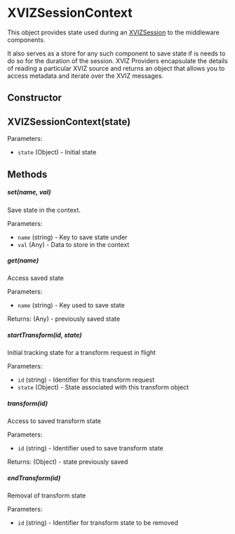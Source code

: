 # XVIZSessionContext

This object provides state used during an
[XVIZSession](/docs/api-reference/server/overview-session.md) to the middleware components.

It also serves as a store for any such component to save state if is needs to do so for the duration
of the session. XVIZ Providers encapsulate the details of reading a particular XVIZ source and
returns an object that allows you to access metadata and iterate over the XVIZ messages.

## Constructor

## XVIZSessionContext(state)

Parameters:

- `state` (Object) - Initial state

## Methods

##### set(name, val)

Save state in the context.

Parameters:

- `name` (string) - Key to save state under
- `val` (Any) - Data to store in the context

##### get(name)

Access saved state

Parameters:

- `name` (string) - Key used to save state

Returns: (Any) - previously saved state

##### startTransform(id, state)

Initial tracking state for a transform request in flight

Parameters:

- `id` (string) - Identifier for this transform request
- `state` (Object) - State associated with this transform object

##### transform(id)

Access to saved transform state

Parameters:

- `id` (string) - Identifier used to save transform state

Returns: (Object) - state previously saved

##### endTransform(id)

Removal of transform state

Parameters:

- `id` (string) - Identifier for transform state to be removed
